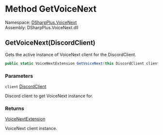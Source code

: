 # Method GetVoiceNext

Namespace: [DSharpPlus.VoiceNext](DSharpPlus.VoiceNext.md)  
Assembly: DSharpPlus.VoiceNext.dll

## <a id="DSharpPlus_VoiceNext_DiscordClientExtensions_GetVoiceNext_DSharpPlus_DiscordClient_"></a>GetVoiceNext\(DiscordClient\)

Gets the active instance of VoiceNext client for the DiscordClient.

```csharp
public static VoiceNextExtension GetVoiceNext(this DiscordClient client)
```

### Parameters

`client` [DiscordClient](DSharpPlus.DiscordClient.md)

Discord client to get VoiceNext instance for.

### Returns

[VoiceNextExtension](DSharpPlus.VoiceNext.VoiceNextExtension.md)

VoiceNext client instance.

